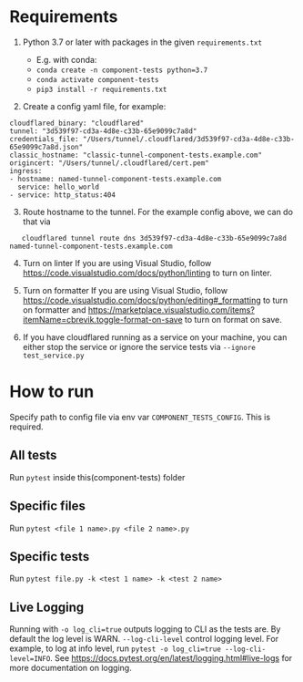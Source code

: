 # Requirements
1. Python 3.7 or later with packages in the given `requirements.txt`
   - E.g. with conda:
   - `conda create -n component-tests python=3.7`  
   - `conda activate component-tests`
   - `pip3 install -r requirements.txt`

2. Create a config yaml file, for example:
```
cloudflared_binary: "cloudflared"
tunnel: "3d539f97-cd3a-4d8e-c33b-65e9099c7a8d"
credentials_file: "/Users/tunnel/.cloudflared/3d539f97-cd3a-4d8e-c33b-65e9099c7a8d.json"
classic_hostname: "classic-tunnel-component-tests.example.com"
origincert: "/Users/tunnel/.cloudflared/cert.pem"
ingress:
- hostname: named-tunnel-component-tests.example.com
  service: hello_world
- service: http_status:404
```

3. Route hostname to the tunnel. For the example config above, we can do that via
```
   cloudflared tunnel route dns 3d539f97-cd3a-4d8e-c33b-65e9099c7a8d named-tunnel-component-tests.example.com
```

4. Turn on linter
If you are using Visual Studio, follow https://code.visualstudio.com/docs/python/linting to turn on linter.

5. Turn on formatter
If you are using Visual Studio, follow https://code.visualstudio.com/docs/python/editing#_formatting
to turn on formatter and https://marketplace.visualstudio.com/items?itemName=cbrevik.toggle-format-on-save
to turn on format on save.

6. If you have cloudflared running as a service on your machine, you can either stop the service or ignore the service tests
via `--ignore test_service.py`

# How to run
Specify path to config file via env var `COMPONENT_TESTS_CONFIG`. This is required.
## All tests
Run `pytest` inside this(component-tests) folder

## Specific files
Run `pytest <file 1 name>.py <file 2 name>.py`

## Specific tests
Run `pytest file.py -k <test 1 name> -k <test 2 name>`

## Live Logging
Running with `-o log_cli=true` outputs logging to CLI as the tests are. By default the log level is WARN.
`--log-cli-level` control logging level.
For example, to log at info level, run `pytest -o log_cli=true --log-cli-level=INFO`.
See https://docs.pytest.org/en/latest/logging.html#live-logs for more documentation on logging.